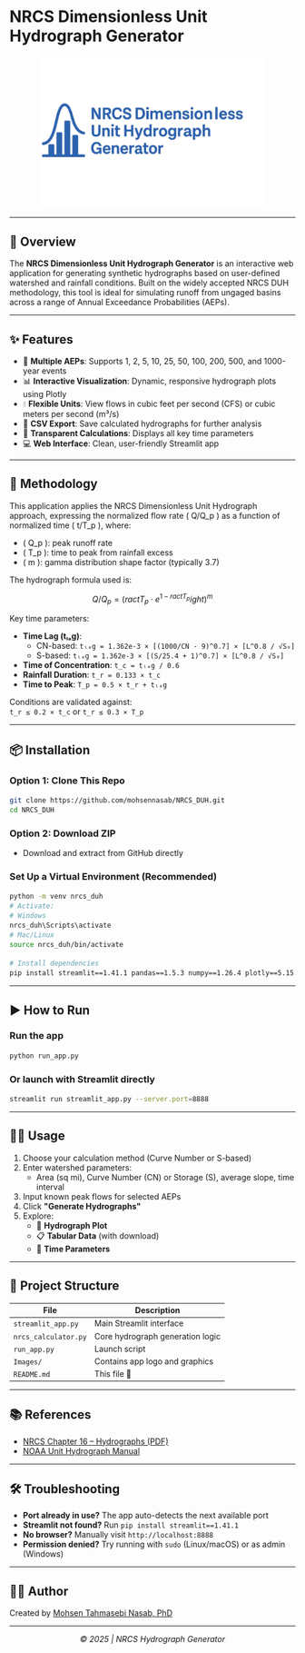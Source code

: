 
# NRCS Dimensionless Unit Hydrograph Generator

<p align="center">
  <img src="Images/Logo.png" alt="NRCS Hydrograph Generator Logo" width="400">
</p>

---

## 🚀 Overview

The **NRCS Dimensionless Unit Hydrograph Generator** is an interactive web application for generating synthetic hydrographs based on user-defined watershed and rainfall conditions. Built on the widely accepted NRCS DUH methodology, this tool is ideal for simulating runoff from ungaged basins across a range of Annual Exceedance Probabilities (AEPs).

---

## ✨ Features

- 🔢 **Multiple AEPs**: Supports 1, 2, 5, 10, 25, 50, 100, 200, 500, and 1000-year events  
- 📊 **Interactive Visualization**: Dynamic, responsive hydrograph plots using Plotly  
- 💧 **Flexible Units**: View flows in cubic feet per second (CFS) or cubic meters per second (m³/s)  
- 📁 **CSV Export**: Save calculated hydrographs for further analysis  
- 🧠 **Transparent Calculations**: Displays all key time parameters  
- 💻 **Web Interface**: Clean, user-friendly Streamlit app  

---

## 🧪 Methodology

This application applies the NRCS Dimensionless Unit Hydrograph approach, expressing the normalized flow rate \( Q/Q_p \) as a function of normalized time \( t/T_p \), where:

- \( Q_p \): peak runoff rate  
- \( T_p \): time to peak from rainfall excess  
- \( m \): gamma distribution shape factor (typically 3.7)

The hydrograph formula used is:

```math
Q/Q_p = \left(rac{t}{T_p} \cdot e^{1 - rac{t}{T_p}}
ight)^m
```

Key time parameters:
- **Time Lag (tₗₐg)**:
  - CN-based: `tₗₐg = 1.362e-3 × [(1000/CN - 9)^0.7] × [L^0.8 / √S₀]`
  - S-based:  `tₗₐg = 1.362e-3 × [(S/25.4 + 1)^0.7] × [L^0.8 / √S₀]`
- **Time of Concentration**: `t_c = tₗₐg / 0.6`
- **Rainfall Duration**: `t_r = 0.133 × t_c`
- **Time to Peak**: `T_p = 0.5 × t_r + tₗₐg`

Conditions are validated against:  
` t_r ≤ 0.2 × t_c ` or ` t_r ≤ 0.3 × T_p `

---

## 📦 Installation

### Option 1: Clone This Repo
```bash
git clone https://github.com/mohsennasab/NRCS_DUH.git
cd NRCS_DUH
```

### Option 2: Download ZIP
- Download and extract from GitHub directly

### Set Up a Virtual Environment (Recommended)
```bash
python -m venv nrcs_duh
# Activate:
# Windows
nrcs_duh\Scripts\activate
# Mac/Linux
source nrcs_duh/bin/activate

# Install dependencies
pip install streamlit==1.41.1 pandas==1.5.3 numpy==1.26.4 plotly==5.15.0
```

---

## ▶️ How to Run

### Run the app
```bash
python run_app.py
```

### Or launch with Streamlit directly
```bash
streamlit run streamlit_app.py --server.port=8888
```

---

## 🧑‍💻 Usage

1. Choose your calculation method (Curve Number or S-based)
2. Enter watershed parameters:
   - Area (sq mi), Curve Number (CN) or Storage (S), average slope, time interval
3. Input known peak flows for selected AEPs
4. Click **"Generate Hydrographs"**
5. Explore:
   - 🌊 **Hydrograph Plot**
   - 📋 **Tabular Data** (with download)
   - 🧠 **Time Parameters**

---

## 📁 Project Structure

| File                | Description                                    |
|---------------------|------------------------------------------------|
| `streamlit_app.py`  | Main Streamlit interface                       |
| `nrcs_calculator.py`| Core hydrograph generation logic               |
| `run_app.py`        | Launch script                                  |
| `Images/`           | Contains app logo and graphics                 |
| `README.md`         | This file 🚀                                   |

---

## 📚 References

- [NRCS Chapter 16 – Hydrographs (PDF)](https://directives.nrcs.usda.gov/sites/default/files2/1720461096/Chapter%2016%20-%20Hydrographs.pdf)  
- [NOAA Unit Hydrograph Manual](https://www.nohrsc.noaa.gov/technology/gis/uhg_manual.html)

---

## 🛠️ Troubleshooting

- **Port already in use?** The app auto-detects the next available port  
- **Streamlit not found?** Run `pip install streamlit==1.41.1`  
- **No browser?** Manually visit `http://localhost:8888`  
- **Permission denied?** Try running with `sudo` (Linux/macOS) or as admin (Windows)

---

## 👨‍💻 Author

Created by [Mohsen Tahmasebi Nasab, PhD](https://www.hydromohsen.com)

---

<p align="center"><em>© 2025 | NRCS Hydrograph Generator</em></p>
